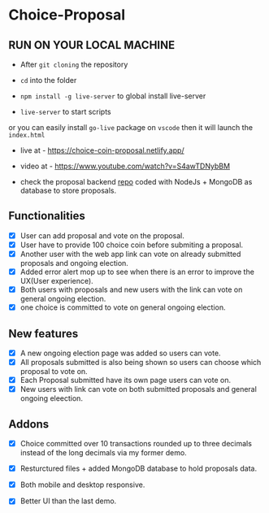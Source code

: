 # Choice-Proposal

## RUN ON YOUR LOCAL MACHINE 
- After `git cloning` the repository

- `cd` into the folder

- `npm install -g live-server` to global install live-server

- `live-server` to start scripts 

 or you can easily install `go-live` package on `vscode` then it will launch the `index.html`
 
- live at - https://choice-coin-proposal.netlify.app/

- video at - https://www.youtube.com/watch?v=S4awTDNybBM

- check the proposal backend [repo](https://github.com/Samuellyworld/Proposal-Backend) coded with NodeJs + MongoDB as database to store proposals.

## Functionalities
- [x] User can add proposal and vote on the proposal.
- [x] User have to provide 100 choice coin before submiting a proposal.
- [x] Another user with the web app link can vote on already submitted proposals and ongoing election.
- [x] Added error alert mop up to see when there is an error to improve the UX(User experience).
- [x] Both users with proposals and new users with the link can vote on general ongoing election.
- [x] one choice is committed to vote on general ongoing election.

##  New features 
- [x] A new ongoing election page was added so users can vote.
- [x] All proposals submitted is also being shown so users can choose which proposal to vote on.
- [x] Each Proposal submitted have its own page users can vote on.
- [x] New users with link can vote on both submitted proposals and general ongoing eleection.

## Addons
- [x] Choice committed over 10 transactions rounded up to three decimals instead of the long decimals via my former demo.
- [x] Resturctured files + added MongoDB database to hold proposals data.
- [x] Both mobile and desktop responsive.
- [x] Better UI than the last demo.

 
